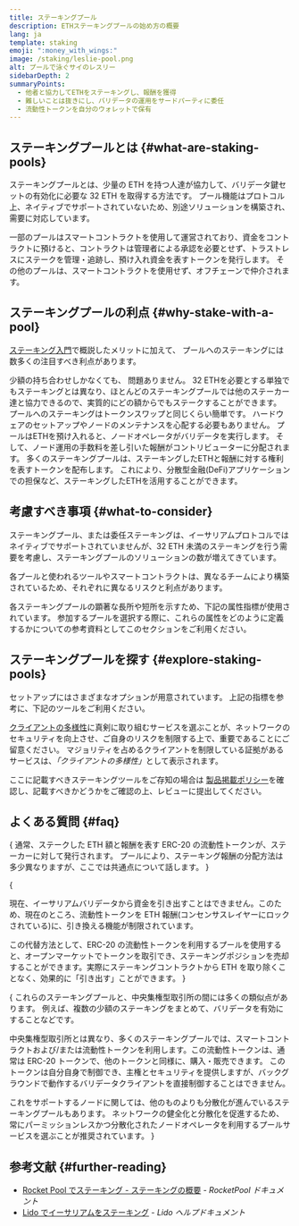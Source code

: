 ```yaml
---
title: ステーキングプール
description: ETHステーキングプールの始め方の概要
lang: ja
template: staking
emoji: ":money_with_wings:"
image: /staking/leslie-pool.png
alt: プールで泳ぐサイのレスリー
sidebarDepth: 2
summaryPoints:
  - 他者と協力してETHをステーキングし、報酬を獲得
  - 難しいことは抜きにし、バリデータの運用をサードパーティに委任
  - 流動性トークンを自分のウォレットで保有
---
```


## ステーキングプールとは {#what-are-staking-pools}

ステーキングプールとは、少量の ETH を持つ人達が協力して、バリデータ鍵セットの有効化に必要な 32 ETH を取得する方法です。 プール機能はプロトコル上、ネイティブでサポートされていないため、別途ソリューションを構築され、需要に対応しています。

一部のプールはスマートコントラクトを使用して運営されており、資金をコントラクトに預けると、コントラクトは管理者による承認を必要とせず、トラストレスにステークを管理・追跡し、預け入れ資金を表すトークンを発行します。 その他のプールは、スマートコントラクトを使用せず、オフチェーンで仲介されます。

## ステーキングプールの利点 {#why-stake-with-a-pool}

[ステーキング入門](/staking/)で概説したメリットに加えて、 プールへのステーキングには数多くの注目すべき利点があります。

<CardGrid>
  <Card title="低い参入障壁" emoji="🐟">
    少額の持ち合わせしかなくても、 問題ありません。 32 ETHを必要とする単独でもステーキングとは異なり、ほとんどのステーキングプールでは他のステーカー達と協力できるので、実質的にどの額からでもステークすることができます。
  </Card>
  <Card title="今すぐステーキング" emoji=":stopwatch:">
    プールへのステーキングはトークンスワップと同じくらい簡単です。 ハードウェアのセットアップやノードのメンテナンスを心配する必要もありません。 プールはETHを預け入れると、ノードオペレータがバリデータを実行します。 そして、ノード運用の手数料を差し引いた報酬がコントリビューターに分配されます。
  </Card>
  <Card title="流動性トークン" emoji=":droplet:">
    多くのステーキングプールは、ステーキングしたETHと報酬に対する権利を表すトークンを配布します。 これにより、分散型金融(DeFi)アプリケーションでの担保など、ステーキングしたETHを活用することができます。
  </Card>
</CardGrid>

<StakingComparison page="pools" />

## 考慮すべき事項 {#what-to-consider}

ステーキングプール、または委任ステーキングは、イーサリアムプロトコルではネイティブでサポートされていませんが、32 ETH 未満のステーキングを行う需要を考慮し、ステーキングプールのソリューションの数が増えてきています。

各プールと使われるツールやスマートコントラクトは、異なるチームにより構築されているため、それぞれに異なるリスクと利点があります。

各ステーキングプールの顕著な長所や短所を示すため、下記の属性指標が使用されています。 参加するプールを選択する際に、これらの属性をどのように定義するかについての参考資料としてこのセクションをご利用ください。

<StakingConsiderations page="pools" />

## ステーキングプールを探す {#explore-staking-pools}

セットアップにはさまざまなオプションが用意されています。 上記の指標を参考に、下記のツールをご利用ください。

<InfoBanner emoji="⚠️" isWarning>
<a href="/developers/docs/nodes-and-clients/client-diversity/">クライアントの多様性</a>に真剣に取り組むサービスを選ぶことが、ネットワークのセキュリティを向上させ、ご自身のリスクを制限する上で、重要であることにご留意ください。 マジョリティを占めるクライアントを制限している証拠があるサービスは、<em style={{ textTransform: "uppercase" }}>「クライアントの多様性」</em>として表示されます。
</InfoBanner>

<StakingProductsCardGrid category="pools" />

ここに記載すべきステーキングツールをご存知の場合は [製品掲載ポリシー](/contributing/adding-staking-products/)を確認し、記載すべきかどうかをご確認の上、レビューに提出してください。

## よくある質問 {#faq}

{
<ExpandableCard title="報酬を獲得するには">
通常、ステークした ETH 額と報酬を表す ERC-20 の流動性トークンが、ステーカーに対して発行されます。 プールにより、ステーキング報酬の分配方法は多少異なりますが、ここでは共通点について話します。
</ExpandableCard>
}

{
<ExpandableCard title="ステークの引き出し">

現在、イーサリアムバリデータから資金を引き出すことはできません。このため、現在のところ、流動性トークンを ETH 報酬(コンセンサスレイヤーにロックされている)に、引き換える機能が制限されています。

この代替方法として、ERC-20 の流動性トークンを利用するプールを使用すると、オープンマーケットでトークンを取引でき、ステーキングポジションを売却することができます。実際にステーキングコントラクトから ETH を取り除くことなく、効果的に「引き出す」ことができます。
</ExpandableCard>
}

{
<ExpandableCard title="取引所でのステーキングとは異なる点">
これらのステーキングプールと、中央集権型取引所の間には多くの類似点があります。 例えば、複数の少額のステーキングをまとめて、バリデータを有効にすることなどです。

中央集権型取引所とは異なり、多くのステーキングプールでは、スマートコントラクトおよび/または流動性トークンを利用します。この流動性トークンは、通常は ERC-20 トークンで、他のトークンと同様に、購入・販売できます。 このトークンは自分自身で制御でき、主権とセキュリティを提供しますが、バックグラウンドで動作するバリデータクライアントを直接制御することはできません。

これをサポートするノードに関しては、他のものよりも分散化が進んでいるステーキングプールもあります。 ネットワークの健全化と分散化を促進するため、常にパーミッションレスかつ分散化されたノードオペレータを利用するプールサービスを選ぶことが推奨されています。
</ExpandableCard>
}

## 参考文献 {#further-reading}

- [Rocket Pool でステーキング - ステーキングの概要](https://docs.rocketpool.net/guides/staking/overview.html) - _RocketPool ドキュメント_
- [Lido でイーサリアムをステーキング](https://help.lido.fi/en/collections/2947324-staking-ethereum-with-lido) - _Lido ヘルプドキュメント_
